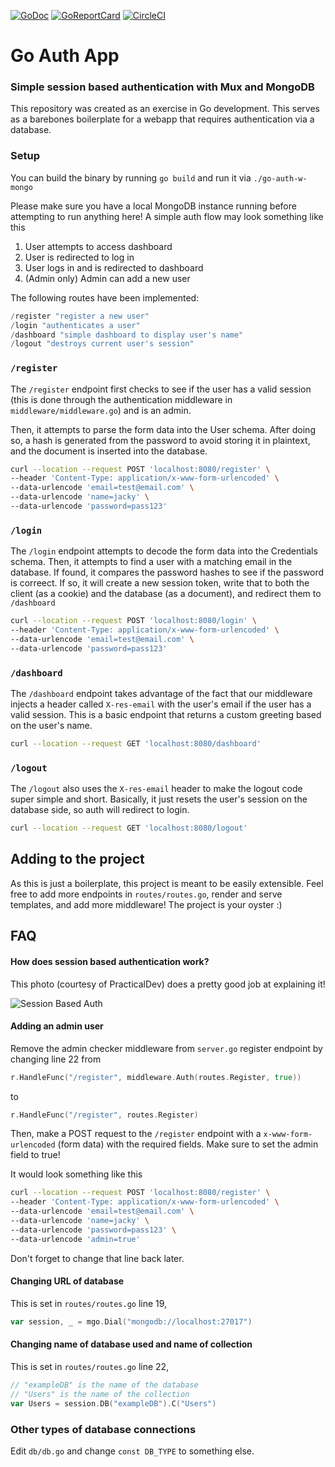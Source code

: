 [![GoDoc](https://godoc.org/github.com/jackyzha0/go-auth-w-mongo?status.svg)](https://godoc.org/github.com/jackyzha0/go-auth-w-mongo)
[![GoReportCard](https://goreportcard.com/badge/github.com/jackyzha0/go-auth-w-mongo)](https://goreportcard.com/report/github.com/jackyzha0/go-auth-w-mongo)
[![CircleCI](https://circleci.com/gh/jackyzha0/go-auth-w-mongo.svg?style=svg)](https://circleci.com/gh/jackyzha0/go-auth-w-mongo)
# Go Auth App
### Simple session based authentication with Mux and MongoDB

This repository was created as an exercise in Go development. This serves as a barebones boilerplate for a webapp that requires authentication via a database.

### Setup
You can build the binary by running `go build` and run it via `./go-auth-w-mongo`

Please make sure you have a local MongoDB instance running before attempting to run anything here! A simple auth flow may look something like this

1. User attempts to access dashboard
2. User is redirected to log in
3. User logs in and is redirected to dashboard
4. (Admin only) Admin can add a new user

The following routes have been implemented:

```go
/register "register a new user"
/login "authenticates a user"
/dashboard "simple dashboard to display user's name"
/logout "destroys current user's session"
```

### `/register`
The `/register` endpoint first checks to see if the user has a valid session (this is done through the authentication middleware in `middleware/middleware.go`) and is an admin.

Then, it attempts to parse the form data into the User schema. After doing so, a hash is generated from the password to avoid storing it in plaintext, and the document is inserted into the database.

```bash
curl --location --request POST 'localhost:8080/register' \
--header 'Content-Type: application/x-www-form-urlencoded' \
--data-urlencode 'email=test@email.com' \
--data-urlencode 'name=jacky' \
--data-urlencode 'password=pass123'
```

### `/login`
The `/login` endpoint attempts to decode the form data into the Credentials schema. Then, it attempts to find a user with a matching email in the database. If found, it compares the password hashes to see if the password is correect. If so, it will create a new session token, write that to both the client (as a cookie) and the database (as a document), and redirect them to `/dashboard`

```bash
curl --location --request POST 'localhost:8080/login' \
--header 'Content-Type: application/x-www-form-urlencoded' \
--data-urlencode 'email=test@email.com' \
--data-urlencode 'password=pass123'
```

### `/dashboard`
The `/dashboard` endpoint takes advantage of the fact that our middleware injects a header called `X-res-email` with the user's email if the user has a valid session. This is a basic endpoint that returns a custom greeting based on the user's name.

```bash
curl --location --request GET 'localhost:8080/dashboard'
```

### `/logout`
The `/logout` also uses the `X-res-email` header to make the logout code super simple and short. Basically, it just resets the user's session on the database side, so auth will redirect to login.

```bash
curl --location --request GET 'localhost:8080/logout'
```

## Adding to the project
As this is just a boilerplate, this project is meant to be easily extensible. Feel free to add more endpoints in `routes/routes.go`, render and serve templates, and add more middleware! The project is your oyster :)

## FAQ

#### How does session based authentication work?

This photo (courtesy of PracticalDev) does a pretty good job at explaining it!

![Session Based Auth](https://res.cloudinary.com/practicaldev/image/fetch/s--jzM6Wq6e--/c_limit%2Cf_auto%2Cfl_progressive%2Cq_auto%2Cw_880/https://cdn-images-1.medium.com/max/800/0%2AP5OxJMihg0S0jyqk.png)

#### Adding an admin user
Remove the admin checker middleware from `server.go` register endpoint by changing line 22 from
```go
r.HandleFunc("/register", middleware.Auth(routes.Register, true))
```
to
```go
r.HandleFunc("/register", routes.Register)
```
Then, make a POST request to the `/register` endpoint with a `x-www-form-urlencoded` (form data) with the required fields. Make sure to set the admin field to true!


It would look something like this
```bash
curl --location --request POST 'localhost:8080/register' \
--header 'Content-Type: application/x-www-form-urlencoded' \
--data-urlencode 'email=test@email.com' \
--data-urlencode 'name=jacky' \
--data-urlencode 'password=pass123' \
--data-urlencode 'admin=true'
```

Don't forget to change that line back later.

#### Changing URL of database

This is set in `routes/routes.go` line 19,

```go
var session, _ = mgo.Dial("mongodb://localhost:27017")
```

#### Changing name of database used and name of collection

This is set in `routes/routes.go` line 22,

```go
// "exampleDB" is the name of the database
// "Users" is the name of the collection
var Users = session.DB("exampleDB").C("Users")
```

### Other types of database connections

Edit `db/db.go` and change `const DB_TYPE` to something else.